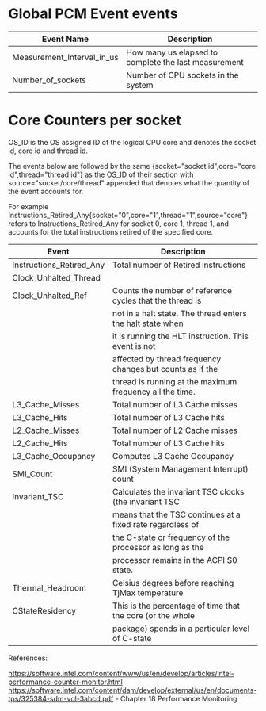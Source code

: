 # Global PCM Event      events

|     Event Name              |                                Description                                  |
|-----------------------------|-----------------------------------------------------------------------------|
| Measurement_Interval_in_us  |             How many us elapsed to complete the last measurement            |
| Number_of_sockets           |                     Number of CPU sockets in the system                     |


# Core Counters per socket

OS_ID is the OS assigned ID of the logical CPU core and denotes the socket id, core id and thread id.

The events below are followed by the same {socket="socket id",core="core id",thread="thread id"} as
the OS_ID of their section with source="socket/core/thread" appended that denotes what the quantity
of the event accounts for.

For example Instructions_Retired_Any{socket="0",core="1",thread="1",source="core"} refers to 
Instructions_Retired_Any for socket 0, core 1, thread 1, and accounts for the total instructions
retired of the specified core.

|          Event                                 |                   Description                                |
|------------------------------------------------|--------------------------------------------------------------|
|   Instructions_Retired_Any                     |   Total number of Retired instructions                       |
|   Clock_Unhalted_Thread                        |                                                              |
|   Clock_Unhalted_Ref                           |   Counts the number of reference cycles that the thread is   |
|                                                |   not in a halt state. The thread enters the halt state when |
|                                                |   it is running the HLT instruction. This event is not       |
|                                                |   affected by thread frequency changes but counts as if the  |
|                                                |   thread is running at the maximum frequency all the time.   |
|   L3_Cache_Misses                              |   Total number of L3 Cache misses                            |
|   L3_Cache_Hits                                |   Total number of L3 Cache hits                              |
|   L2_Cache_Misses                              |   Total number of L2 Cache misses                            |
|   L2_Cache_Hits                                |   Total number of L3 Cache hits                              |
|   L3_Cache_Occupancy                           |   Computes L3 Cache Occupancy                                |
|   SMI_Count                                    |   SMI (System Management Interrupt) count                    |
|   Invariant_TSC                                |   Calculates the invariant TSC clocks (the invariant TSC     |
|                                                |   means that the TSC continues at a fixed rate regardless of |
|                                                |   the C-state or frequency of the processor as long as the   |
|                                                |   processor remains in the ACPI S0 state.                    |
|   Thermal_Headroom                             |   Celsius degrees before reaching TjMax temperature          |
|   CStateResidency                              |   This is the percentage of time that the core (or the whole |
|                                                |   package) spends in a particular level of C-state           |                                                                                                                                            |

References:

https://software.intel.com/content/www/us/en/develop/articles/intel-performance-counter-monitor.html
https://software.intel.com/content/dam/develop/external/us/en/documents-tps/325384-sdm-vol-3abcd.pdf - Chapter 18 Performance Monitoring